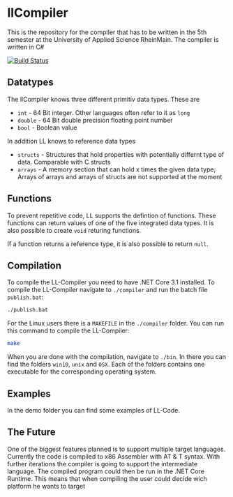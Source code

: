 # llCompiler
This is the repository for the compiler that has to be written in the 5th semester at the University of Applied Science RheinMain. The compiler is written in C#

[![Build Status](https://dev.azure.com/larsbehl/larsbehl/_apis/build/status/LarsBehl.llCompiler?branchName=master)](https://dev.azure.com/larsbehl/larsbehl/_build/latest?definitionId=1&branchName=master)

## Datatypes
The llCompiler knows three different primitiv data types. These are
* `int` - 64 Bit integer. Other languages often refer to it as `long`
* `double` - 64 Bit double precision floating point number
* `bool` - Boolean value

In addition LL knows to reference data types
* `structs` - Structures that hold properties with potentially differnt type of data. Comparable with C structs
* `arrays` - A memory section that can hold x times the given data type; Arrays of arrays and arrays of structs are not supported at the moment

## Functions
To prevent repetitive code, LL supports the defintion of functions. These functions can return values of one of the five integrated data types. It is also possible to create `void` returing functions.

If a function returns a reference type, it is also possible to return `null`.

## Compilation
To compile the LL-Compiler you need to have .NET Core 3.1 installed. To compile the LL-Compiler navigate to `./compiler` and run the batch file `publish.bat`:
```bash
./publish.bat
```

For the Linux users there is a `MAKEFILE` in the `./compiler` folder. You can run this command to compile the LL-Compiler:
```bash
make
```

When you are done with the compilation, navigate to `./bin`. In there you can find the folders `win10`, `unix` and `OSX`. Each of the folders contains one executable for the corresponding operating system.

## Examples
In the demo folder you can find some examples of LL-Code.

## The Future
One of the biggest features planned is to support multiple target languages. Currently the code is compiled to x86 Assembler with AT & T syntax. With further iterations the compiler is going to support the intermediate language. The compiled program could then be run in the .NET Core Runtime. This means that when compiling the user could decide wich platform he wants to target
